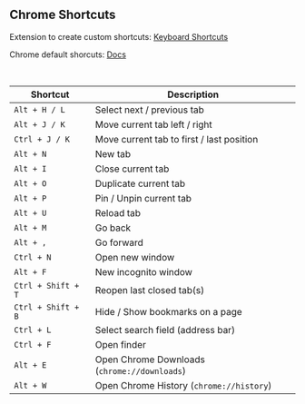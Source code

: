 ## Chrome Shortcuts

Extension to create custom shortcuts: [Keyboard Shortcuts](https://chromewebstore.google.com/detail/keyboard-shortcuts/lplcmnhgijkkmflbmhabnccgelffpnog?hl=en-US&utm_source=ext_sidebar)

Chrome default shorcuts: [Docs](https://support.google.com/chrome/answer/157179?hl=en&co=GENIE.Platform%3DDesktop#zippy)

<br>

| Shortcut           | Description                                             |
|--------------------|---------------------------------------------------------|
| `Alt + H / L`          | Select next / previous tab                                     |
| `Alt + J / K`          | Move current tab left / right                                   |
| `Ctrl + J / K`          | Move current tab to first / last position                                   |
| `Alt + N`          | New tab                                                 |
| `Alt + I`          | Close current tab                                       |
| `Alt + O`          | Duplicate current tab                                   |
| `Alt + P`          | Pin / Unpin current tab                                 |
| `Alt + U`          | Reload tab                                              |
| `Alt + M`          | Go back                                                 |
| `Alt + ,`          | Go forward                                              |
| `Ctrl + N`         | Open new window                                         |
| `Alt + F`         | New incognito window                                         |
| `Ctrl + Shift + T` | Reopen last closed tab(s)                               |
| `Ctrl + Shift + B` | Hide / Show bookmarks on a page                               |
| `Ctrl + L`         | Select search field (address bar)                       |
| `Ctrl + F`         | Open finder                        |
| `Alt + E`          | Open Chrome Downloads (`chrome://downloads`)           |
| `Alt + W`          | Open Chrome History (`chrome://history`)               |

